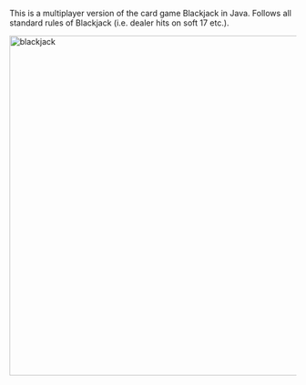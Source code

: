 This is a multiplayer version of the card game Blackjack in Java. Follows all standard rules of Blackjack (i.e. dealer hits on soft 17 etc.).

 
<img width="596" alt="blackjack" src="https://github.com/KolbySnider/BlackJack/assets/147749186/e22c9ff5-f539-4421-b57d-73122ef43d9c">
